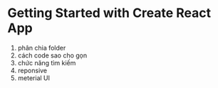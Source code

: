 # Getting Started with Create React App

1. phân chia folder
2. cách code sao cho gọn
3. chức năng tìm kiếm
4. reponsive
5. meterial UI
